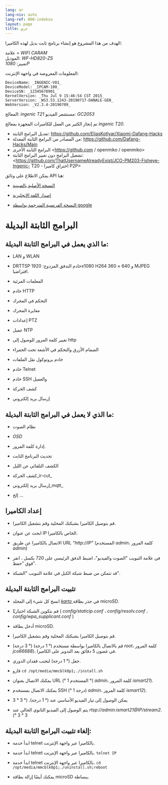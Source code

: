 ```yaml
---
lang: ar
lang-niv: auto
lang-ref: 000-indekso
layout: page
title: عرض
---
```


الهدف من هذا المشروع هو إنشاء برنامج ثابت بديل لهذه الكاميرا:

علامة = _WIFI CARAM_  
الموديل: _WF-HD820-ZS_  
تمييز: _1080P_

المعلومات المعروضة في واجهة الإنترنت:
```
DeviceName: _INGENIC-V01_
DeviceModel: _IPCAM-100_
DeviceSN: _12345678901_
KernelVersion: _Thu Jul 9 15:46:54 CST 2015_
ServerVersion: _WS3.53.1243-20190717-DANALE-GEN_
WebVersion: _V2.3.4-20190709_
```

المعالج: _ingenic T21_
مستشعر الفيديو: _GC2053_

تم إنجاز الكثير من العمل للكاميرات المجهزة بمعالج _ingenic T20_.
* تعديل البرامج الثابتة: <https://github.com/EliasKotlyar/Xiaomi-Dafang-Hacks>
* من المصادر من البرامج الثابتة المعدلة: <https://github.com/Dafang-Hacks/Main>
* البرامج الثابتة الأخرى <https://github.com / openmiko / openmiko>
* تشغيل البرامج دون تغيير البرامج الثابتة: <https://github.com/ThatUsernameAlreadyExist/JCO-PM203-Fisheye-Ingenic- T20 - اختراق كاميرا P2P>

يمكن الاطلاع على وثائق API هنا:  
* [النسخة الأصلية بالصينية](../zh/includes.zh/html/)


* [إصدار اللغة الإنجليزية](../en/includes.en/html/)


* [النسخة الفرنسية المترجمة بواسطة google](../fr/includes.fr/html/)



# البرامج الثابتة البديلة

## ما الذي يعمل في البرامج الثابتة البديلة:

* LAN و WLAN


* DRTTSP خادم التدفق المزدوج: 1920x1080 H264 و 640 × 360 MJPEG افتراضيا.


* المعلمات المرئية


* خادم HTTP


* التحكم في المحرك


* معايرة المحرك


* إعدادات PTZ


* عميل NTP


* تغيير كلمة المرور للوصول إلى http


* الصمام الأزرق والتحكم في الأشعة تحت الحمراء


* خادم بروتوكول نقل الملفات


* خادم Telnet


* خادم SSH والعميل


* كشف الحركة


* إرسال بريد إلكتروني



## ما الذي لا يعمل في البرامج الثابتة البديلة:

* نظام الصوت


* _OSD_


* إدارة كلمة المرور.


* تحديث البرنامج الثابت


* الكشف التلقائي عن الليل


* كشف الحركة_ir-cut_


* إرسال بريد إلكتروني_mqtt_


* إلخ ...



## إعداد الكاميرا

* قم بتوصيل الكاميرا بشبكتك المحلية وقم بتشغيل الكاميرا.


* ابحث عن عنوان IP الخاص بالكاميرا.


* الاتصال بالكاميرا عن طريق URL _"http://IP"_ (المستخدم _admin_، كلمة المرور _admin_)


* في علامة التبويب "الصوت والفيديو"، اضبط الدفق الرئيسي على 720 بكسل ، انقر فوق "حفظ".


* قد تتمكن من ضبط شبكة الكبل في علامة التبويب "الشبكة".



## تثبيت البرامج الثابتة البديلة

* انسخ كل شيء إلى المجلد [ _karto_ ](https://github.com/jmichault/ipcam-100/tree/master/karto) في جذر بطاقة microSD.


* قم بتكوين الشبكة اختياريًا ( _config/staticip.conf_ ، _config/resolv.conf_ ، _config/wpa_supplicant.conf_ )


* أدخل بطاقة microSD.


* قم بتوصيل الكاميرا بشبكتك المحلية وقم بتشغيل الكاميرا.


* قم بالاتصال بالكاميرا بواسطة مستخدم (° 1 درجة) (° 3 درجة) _root_، كلمة المرور _jco66688_)، في غضون 5 دقائق بعد التدوير على الكاميرا.


* جعل (° 1 درجة) لتجنب فقدان الدوري.


* فارو `cd /opt/media/mmcblk0p1;./install.sh`


* يمكنك الاتصال بعنوان URL (° المستخدم 1 °( _admin_، كلمة المرور _ismart21_).


* يمكنك الاتصال بمستخدم SSH (° 1 درجة) _admin_، كلمة المرور _ismart12_).


* يمكن الوصول إلى تيار الفيديو الأساسي عند (° 1 درجة). (° 3 ° 3


* يتم الوصول إلى الفيديو الثانوي الحالي عند _rtsp://admin:ismart21@IP/stream2_. (° 3 ° 3



## إلغاء تثبيت البرامج الثابتة البديلة:

* ابدأ خدمة telnet بالكاميرا عبر واجهة الإنترنت.


* ابدأ خدمة telnet بالكاميرا عبر واجهة الإنترنت. `telnet IP` 


* ابدأ خدمة telnet بالكاميرا عبر واجهة الإنترنت. `cd /opt/media/mmcblk0p1;./uninstall.sh;reboot`



* يمكنك أيضًا إزالة بطاقة microSD ببساطة.


